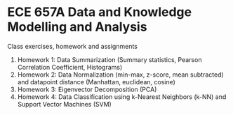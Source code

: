 # ECE 657A Data and Knowledge Modelling and Analysis
Class exercises, homework and assignments

1. Homework 1: Data Summarization (Summary statistics, Pearson Correlation Coefficient, Histograms)
2. Homework 2: Data Normalization (min-max, z-score, mean subtracted) and datapoint distance (Manhattan, euclidean, cosine)
3. Homework 3: Eigenvector Decomposition (PCA)
4. Homework 4: Data Classification using k-Nearest Neighbors (k-NN) and Support Vector Machines (SVM)
